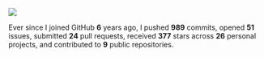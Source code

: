 ![](https://github.com/beucismis/beucismis/assets/40023234/e092789a-a89c-4c8c-baa8-2ddbe8ce9548)

Ever since I joined GitHub **6** years ago, I pushed **989** commits, opened **51** issues, submitted **24** pull requests, received **377** stars across **26** personal projects, and contributed to **9** public repositories.
